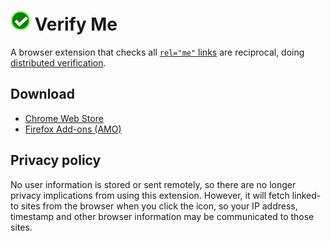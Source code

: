 # ![](browser-extension/icons/icon32.png) Verify Me
A browser extension that checks all [`rel="me"` links][1] are reciprocal,
doing [distributed verification][2].

[1]: https://indieweb.org/rel-me
[2]: http://www.kevinmarks.com/distributed-verify.html

## Download

* [Chrome Web Store](https://chrome.google.com/webstore/detail/verify-me/nnefkajddpfponfnmaflddipljfdlcjb)
* [Firefox Add-ons (AMO)](https://addons.mozilla.org/en-US/firefox/addon/verify-me/)

## Privacy policy
No user information is stored or sent remotely, so there are no longer
privacy implications from using this extension. However, it will fetch
linked-to sites from the browser when you click the icon, so your IP address,
timestamp and other browser information may be communicated to those sites.
